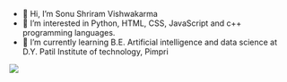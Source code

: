 - 👋 Hi, I’m Sonu Shriram Vishwakarma
- 👀 I’m interested in Python, HTML, CSS, JavaScript and c++ programming languages.
- 🌱 I’m currently learning B.E. Artificial intelligence and data science at D.Y. Patil Institute of technology, Pimpri

<img src="https://github-readme-stats.vercel.app/api?username=sonusv7719&&show_icons=true&title_color=ffffff&icon_color=bb2acf&text_color=daf7dc&bg_color=151515">
<!---
SonuSV7719/SonuSV7719 is a ✨ special ✨ repository because its `README.md` (this file) appears on your GitHub profile.
You can click the Preview link to take a look at your changes.
--->
